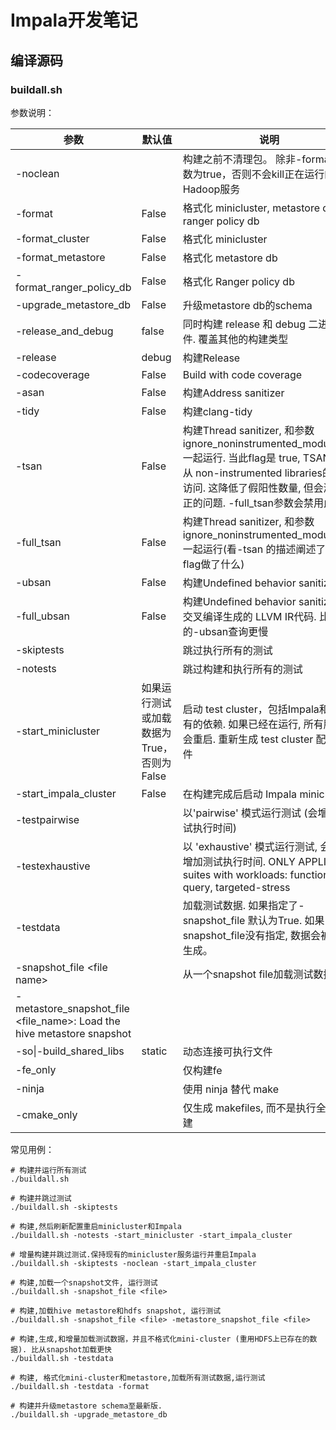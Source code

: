 # Impala开发笔记

## 编译源码

### buildall.sh

参数说明：

| 参数                                                         | 默认值                                    | 说明                                                         |
| ------------------------------------------------------------ | ----------------------------------------- | ------------------------------------------------------------ |
| -noclean                                                     |                                           | 构建之前不清理包。 除非-format*参数为true，否则不会kill正在运行的Hadoop服务 |
| -format                                                      | False                                     | 格式化 minicluster, metastore db, 和 ranger policy db        |
| -format_cluster                                              | False                                     | 格式化 minicluster                                           |
| -format_metastore                                            | False                                     | 格式化 metastore db                                          |
| -format_ranger_policy_db                                     | False                                     | 格式化 Ranger policy db                                      |
| -upgrade_metastore_db                                        | False                                     | 升级metastore db的schema                                     |
| -release_and_debug                                           | false                                     | 同时构建 release 和 debug 二进制文件. 覆盖其他的构建类型     |
| -release                                                     | debug                                     | 构建Release                                                  |
| -codecoverage                                                | False                                     | Build with code coverage                                     |
| -asan                                                        | False                                     | 构建Address sanitizer                                        |
| -tidy                                                        | False                                     | 构建clang-tidy                                               |
| -tsan                                                        | False                                     | 构建Thread sanitizer, 和参数 ignore_noninstrumented_modules=1一起运行. 当此flag是 true, TSAN 忽略从 non-instrumented libraries的内存访问. 这降低了假阳性数量, 但会漏掉真正的问题. -full_tsan参数会禁用此 flag |
| -full_tsan                                                   | False                                     | 构建Thread sanitizer, 和参数 ignore_noninstrumented_modules=0 一起运行(看-tsan 的描述阐述了这个flag做了什么) |
| -ubsan                                                       | False                                     | 构建Undefined behavior sanitizer                             |
| -full_ubsan                                                  | False                                     | 构建Undefined behavior sanitizer, 包交叉编译生成的 LLVM IR代码. 比单纯的-ubsan查询更慢 |
| -skiptests                                                   |                                           | 跳过执行所有的测试                                           |
| -notests                                                     |                                           | 跳过构建和执行所有的测试                                     |
| -start_minicluster                                           | 如果运行测试或加载数据为True，否则为False | 启动 test cluster，包括Impala和它所有的依赖. 如果已经在运行, 所有服务都会重启. 重新生成 test cluster 配置文件 |
| -start_impala_cluster                                        | False                                     | 在构建完成后启动 Impala minicluster                          |
| -testpairwise                                                |                                           | 以'pairwise' 模式运行测试 (会增加测试执行时间)               |
| -testexhaustive                                              |                                           | 以 'exhaustive' 模式运行测试, 会显著增加测试执行时间. ONLY APPLIES to suites with workloads: functional-query, targeted-stress |
| -testdata                                                    |                                           | 加载测试数据. 如果指定了-snapshot_file 默认为True. 如果-snapshot_file没有指定, 数据会被重新生成。 |
| -snapshot_file \<file name>                                  |                                           | 从一个snapshot file加载测试数据                              |
| -metastore_snapshot_file <file_name>: Load the hive metastore snapshot |                                           |                                                              |
| -so\|-build_shared_libs                                      | static                                    | 动态连接可执行文件                                           |
| -fe_only                                                     |                                           | 仅构建fe                                                     |
| -ninja                                                       |                                           | 使用 ninja 替代 make                                         |
| -cmake_only                                                  |                                           | 仅生成 makefiles, 而不是执行全量构建                         |

常见用例：

```
# 构建并运行所有测试
./buildall.sh

# 构建并跳过测试
./buildall.sh -skiptests

# 构建,然后刷新配置重启minicluster和Impala
./buildall.sh -notests -start_minicluster -start_impala_cluster

# 增量构建并跳过测试.保持现有的minicluster服务运行并重启Impala
./buildall.sh -skiptests -noclean -start_impala_cluster

# 构建,加载一个snapshot文件, 运行测试
./buildall.sh -snapshot_file <file>

# 构建,加载hive metastore和hdfs snapshot, 运行测试
./buildall.sh -snapshot_file <file> -metastore_snapshot_file <file>

# 构建,生成,和增量加载测试数据，并且不格式化mini-cluster (重用HDFS上已存在的数据). 比从snapshot加载更快
./buildall.sh -testdata

# 构建, 格式化mini-cluster和metastore,加载所有测试数据,运行测试
./buildall.sh -testdata -format

# 构建并升级metastore schema至最新版.
./buildall.sh -upgrade_metastore_db
```

